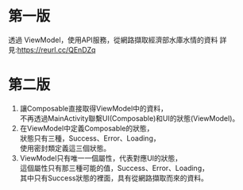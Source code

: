 第一版
==================================
透過 ViewModel，使用API服務，從網路擷取經濟部水庫水情的資料
詳見:https://reurl.cc/QEnDZq

第二版
==================================
1. 讓Composable直接取得ViewModel中的資料，  
   不再透過MainActivity聯繫UI(Composable)和UI的狀態(ViewModel)。  
2. 在ViewModel中定義Composable的狀態，  
   狀態只有三種，Success、Error、Loading，  
   使用密封類定義這三個狀態。  
3. ViewModel只有唯一一個屬性，代表對應UI的狀態，  
   這個屬性只有那三種可能的值，Success、Error、Loading，  
   其中只有Success狀態的裡面，具有從網路擷取而來的資料。
